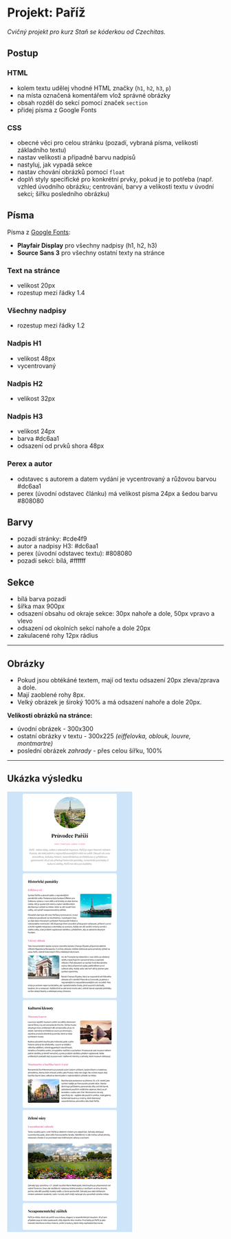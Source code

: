 # Projekt: Paříž

*Cvičný projekt pro kurz Staň se kóderkou od Czechitas.*

## Postup

### HTML
- kolem textu udělej vhodné HTML značky (`h1`, `h2`, `h3`, `p`)
- na místa označená komentářem vlož správné obrázky
- obsah rozděl do sekcí pomocí značek `section`
- přidej písma z Google Fonts

### CSS
- obecné věci pro celou stránku (pozadí, vybraná písma, velikosti základního textu)
- nastav velikosti a případně barvu nadpisů
- nastyluj, jak vypadá sekce
- nastav chování obrázků pomocí `float`
- doplň styly specifické pro konkrétní prvky, pokud je to potřeba (např. vzhled úvodního obrázku; centrování, barvy a velikosti textu v úvodní sekci; šířku posledního obrázku)


## Písma

Písma z [Google Fonts](https://fonts.google.com):
- **Playfair Display** pro všechny nadpisy (h1, h2, h3)
- **Source Sans 3** pro všechny ostatní texty na stránce

### Text na stránce
- velikost 20px
- rozestup mezi řádky 1.4

### Všechny nadpisy
- rozestup mezi řádky 1.2

### Nadpis H1
- velikost 48px
- vycentrovaný

### Nadpis H2
- velikost 32px

### Nadpis H3
- velikost 24px
- barva #dc6aa1
- odsazení od prvků shora 48px

### Perex a autor
- odstavec s autorem a datem vydání je vycentrovaný a růžovou barvou #dc6aa1
- perex (úvodní odstavec článku) má velikost písma 24px a šedou barvu #808080


## Barvy

- pozadí stránky: #cde4f9
- autor a nadpisy H3: #dc6aa1
- perex (úvodní odstavec textu): #808080
- pozadí sekcí: bílá, #ffffff


## Sekce

- bílá barva pozadí
- šířka max 900px
- odsazení obsahu od okraje sekce: 30px nahoře a dole, 50px vpravo a vlevo
- odsazení od okolních sekcí nahoře a dole 20px
- zakulacené rohy 12px rádius

---

## Obrázky

- Pokud jsou obtékáné textem, mají od textu odsazení 20px zleva/zprava a dole.
- Mají zaoblené rohy 8px.
- Velký obrázek je široký 100% a má odsazení nahoře a dole 20px.

**Velikosti obrázků na stránce:**
- úvodní obrázek - 300x300
- ostatní obrázky v textu - 300x225 *(eiffelovka, oblouk, louvre, montmartre)*
- poslední obrázek *zahrady* - přes celou šířku, 100%

---

## Ukázka výsledku

![ukázka výsledku](ukazka-vysledku.png)